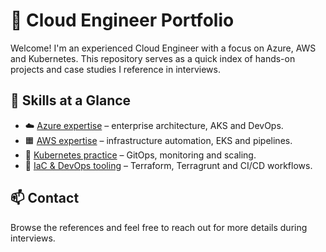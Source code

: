 # 🚀 Cloud Engineer Portfolio

Welcome! I'm an experienced Cloud Engineer with a focus on Azure, AWS and Kubernetes. This repository serves as a quick index of hands-on projects and case studies I reference in interviews.

## 🌟 Skills at a Glance

- ☁️ [Azure expertise](azure.md) – enterprise architecture, AKS and DevOps.
- 🟧 [AWS expertise](aws.md) – infrastructure automation, EKS and pipelines.
- 🐳 [Kubernetes practice](kubernetes.md) – GitOps, monitoring and scaling.
- 🔧 [IaC & DevOps tooling](devops.md) – Terraform, Terragrunt and CI/CD workflows.

## 📫 Contact

Browse the references and feel free to reach out for more details during interviews.
